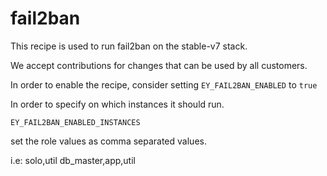 # fail2ban

This recipe is used to run fail2ban on the stable-v7 stack.

We accept contributions for changes that can be used by all customers.

In order to enable the recipe, consider setting `EY_FAIL2BAN_ENABLED` to `true`

In order to specify on which instances it should run.

```
EY_FAIL2BAN_ENABLED_INSTANCES
```

set the role values as comma separated values.

i.e: solo,util
db_master,app,util